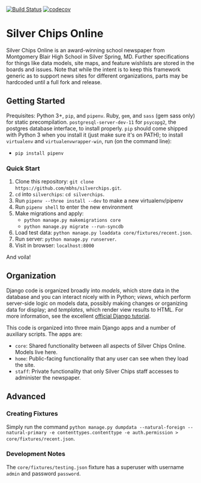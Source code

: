 [![Build Status](https://travis-ci.org/mbhs/silverchips.svg?branch=master)](https://travis-ci.org/mbhs/silverchips)
[![codecov](https://codecov.io/gh/mbhs/silverchips/branch/master/graph/badge.svg)](https://codecov.io/gh/mbhs/silverchips)
# Silver Chips Online

Silver Chips Online is an award-winning school newspaper from Montgomery Blair
High School in Silver Spring, MD. Further specifications for things like data models,
site maps, and feature wishlists are stored in the boards and issues. Note that
while the intent is to keep this framework generic as to support news sites for
different organizations, parts may be hardcoded until a full fork and release.

## Getting Started
Prequisites: Python 3+, `pip`, and `pipenv`. Ruby, `gem`, and `sass` (gem sass only) for static precompilation. `postgresql-server-dev-11` for `psycopg2`, the postgres database interface, to install properly.
`pip` should come shipped with Python 3 when you install it (just make sure it's on PATH); to install `virtualenv` and `virtualenvwrapper-win`, run (on the command line):
  - `pip install pipenv`
### Quick Start
1. Clone this repository: `git clone https://github.com/mbhs/silverchips.git`.
2. `cd` into `silverchips`: `cd silverchips`.
3. Run `pipenv --three install --dev` to make a new virtualenv/pipenv
4. Run `pipenv shell` to enter the new environment
5. Make migrations and apply:
   - `python manage.py makemigrations core`
   - `python manage.py migrate --run-syncdb`
6. Load test data: `python manage.py loaddata core/fixtures/recent.json`.
7. Run server: `python manage.py runserver`.
8. Visit in browser: `localhost:8000`

And voila!

## Organization
Django code is organized broadly into *models*, which store data in the database and you can interact nicely with in
Python; *views*, which perform server-side logic on models data, possibly making changes or organizing data for display;
and *templates*, which render view results to HTML. For more information, see the excellent
[official Django tutorial](https://docs.djangoproject.com/en/2.0/intro/tutorial01/).

This code is organized into three main Django apps and a number of auxiliary scripts. The apps are:

* `core`: Shared functionality between all aspects of Silver Chips Online. Models live here.
* `home`: Public-facing functionality that any user can see when they load the site.
* `staff`: Private functionality that only Silver Chips staff accesses to administer the newspaper.


## Advanced

### Creating Fixtures

Simply run the command `python manage.py dumpdata --natural-foreign --natural-primary -e contenttypes.contenttype -e auth.permission > core/fixtures/recent.json`.

### Development Notes

The `core/fixtures/testing.json` fixture has a superuser with username `admin` and password `password`.
